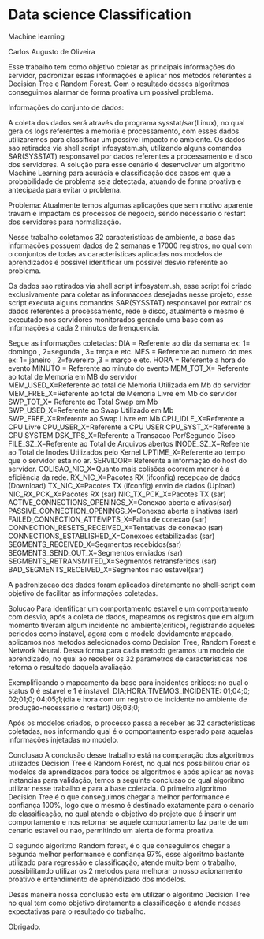 # Data science Classification
Machine learning

Carlos Augusto de Oliveira

Esse trabalho tem como objetivo coletar as principais informações do servidor, padronizar essas informações e aplicar 
nos metodos referentes a Decision Tree e Random Forest.
Com o resultado desses algoritmos conseguimos alarmar de forma proativa um possivel problema.

Informações do conjunto de dados:

A coleta dos dados será através do programa sysstat/sar(Linux), no qual gera os logs referentes a memoria e processamento, com esses dados 
utilizaremos para classificar um possível impacto no ambiente.
Os dados sao retirados via shell script infosystem.sh, utilizando alguns comandos SAR(SYSSTAT) 
responsavel por dados referentes a processamento e disco dos servidores.
A solução para esse cenário é desenvolver um algoritmo Machine Learning para acurácia e classificação dos casos em que a probabilidade de problema seja detectada, 
atuando de forma proativa e antecipada para evitar o problema.


Problema:
Atualmente temos algumas aplicações que sem motivo aparente travam e impactam os processos de negocio, 
sendo necessario o restart dos servidores para normalização.

Nesse trabalho coletamos 32 caracteristicas de ambiente, a base das informações possuem dados de 2 semanas e 17000 registros, no qual com o conjuntos de todas as caracteristicas aplicadas nos modelos de aprendizados é possivel identificar um possivel desvio referente ao problema.

Os dados sao retirados via shell script infosystem.sh, esse script foi criado exclusivamente para coletar as informacoes
desejadas nesse projeto, esse script executa alguns comandos SAR(SYSSTAT) responsavel por extrair os dados referentes a processamento, rede e disco, atualmente o mesmo é executado nos servidores monitorados gerando uma base com as informações a 
cada 2 minutos de frenquencia.

Segue as informações coletadas:
DIA = Referente ao dia da semana ex: 1= domingo , 2=segunda , 3= terça e etc.
MES = Referente ao numero do mes ex: 1= janeiro , 2=fevereiro ,3 = março  e etc.
HORA = Referente a hora do evento
MINUTO = Referente ao minuto do evento
MEM_TOT_X= Referente ao total de Memoria em MB do servidor         
MEM_USED_X=Referente ao total de Memoria Utilizada em Mb do servidor   
MEM_FREE_X=Referente ao total de Memoria Livre em Mb do servidor        
SWP_TOT_X= Referente ao Total Swap em Mb           
SWP_USED_X=Referente ao Swap Utilizado em Mb       
SWP_FREE_X=Referente ao Swap Livre em Mb
CPU_IDLE_X=Referente a CPU Livre
CPU_USER_X=Referente a CPU USER 
CPU_SYST_X=Referente a CPU SYSTEM
DSK_TPS_X=Referente a Transacao Por/Segundo Disco        
FILE_SZ_X=Referente ao Total de Arquivos abertos
INODE_SZ_X=Refeente ao Total de Inodes Utilizados pelo Kernel
UPTIME_X=Referente ao tempo que o servidor esta no ar.
SERVIDOR= Referente a informação do host do servidor.
COLISAO_NIC_X=Quanto mais colisões ocorrem menor é a eficiência da rede.
RX_NIC_X=Pacotes RX (ifconfig) recepcao de dados (Download)
TX_NIC_X=Pacotes TX (ifconfig) envio de dados (Upload)
NIC_RX_PCK_X=Pacotes RX (sar)
NIC_TX_PCK_X=Pacotes TX (sar)
ACTIVE_CONNECTIONS_OPENINGS_X=Conexao aberta e ativas(sar) 
PASSIVE_CONNECTION_OPENINGS_X=Conexao aberta e inativas (sar) 
FAILED_CONNECTION_ATTEMPTS_X=Falha de conexao (sar)   
CONNECTION_RESETS_RECEIVED_X=Tentativas de conexao (sar)  
CONNECTIONS_ESTABLISHED_X=Conexoes estabilizadas (sar)	  
SEGMENTS_RECEIVED_X=Segmentos recebidos(sar)
SEGMENTS_SEND_OUT_X=Segmentos enviados (sar)
SEGMENTS_RETRANSMITED_X=Segmentos retransferidos (sar)
BAD_SEGMENTS_RECEIVED_X=Segmentos nao estavel(sar)

A padronizacao dos dados foram aplicados diretamente no shell-script com objetivo de facilitar as informações coletadas.

Solucao
Para identificar um comportamento estavel e um comportamento com desvio, após a coleta de dados, mapeamos os registros que em algum momento tiveram algum incidente no ambiente(critico), registrando aqueles periodos como instavel, agora com o modelo devidamente mapeado, aplicamos nos metodos selecionados como Decision Tree, Random Forest e Network Neural.
Dessa forma para cada metodo geramos um modelo de aprendizado, no qual ao receber os 32 parametros de caracteristicas nos 
retorna o resultado daquela avaliação.

Exemplificando o mapeamento da base para incidentes criticos: no qual o status 0 é estavel e 1 é instavel.
DIA;HORA;TIVEMOS_INCIDENTE: 
01;04;0;
02;01;0;
04;05;1;(dia e hora com um registro de incidente no ambiente de produção-necessario o restart)
06;03;0;

Após os modelos criados, o processo passa a receber as 32 caracteristicas coletadas, nos informando qual é o comportamento esperado para aquelas informações injetadas no modelo.

Conclusao
A conclusão desse trabalho está na comparação dos algoritmos utilizados Decision Tree e Random Forest, no qual nos possibilitou criar os modelos de aprendizados para todos os algoritmos e após aplicar 
as novas instancias para validação, temos a seguinte conclusao de qual algoritmo utilizar nesse trabalho e para a base coletada.
O primeiro algoritmo Decision Tree é o que conseguimos chegar a melhor performance e confiança 100%, logo que o mesmo é destinado 
exatamente para o cenario de classificação, no qual atende o objetivo do projeto que é inserir um comportamento e nos retornar se aquele comportamento faz parte de um cenario estavel ou nao, permitindo um alerta de forma proativa.

O segundo algoritmo Random forest, é o que conseguimos chegar a segunda melhor performance e confiança 97%, esse algoritmo bastante utilizado para regressão e classificação, atende muito bem o trabalho, possibilitando utilizar os 2 metodos para melhorar o nosso acionamento proativo e entendimento de aprendizado dos modelos.

Desas maneira nossa conclusão esta em utilizar o algoritmo Decision Tree no qual tem como objetivo diretamente 
a classificação e atende nossas expectativas para o resultado do trabalho.

Obrigado.
